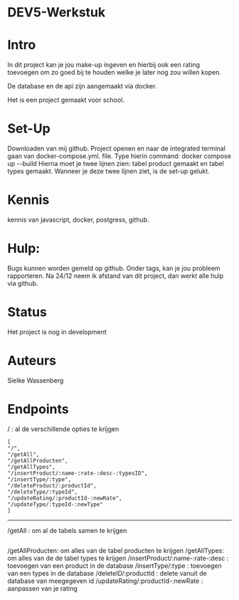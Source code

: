 # DEV5-Werkstuk
# Intro
In dit project kan je jou make-up ingeven en hierbij ook een rating toevoegen om zo goed bij te houden welke je later nog zou willen kopen. 

De database en de api zijn aangemaakt via docker. 

Het is een project gemaakt voor school. 
# Set-Up
Downloaden van mij github. Project openen en naar de integrated terminal gaan van  docker-compose.yml. file. Type hierin command: docker compose up --build 
Hierna moet je twee lijnen zien: tabel product gemaakt en  tabel types gemaakt. 
Wanneer je deze twee lijnen ziet, is de set-up gelukt. 
# Kennis 
 kennis van javascript, docker, postgress, github.  
# Hulp:
Bugs kunnen worden gemeld op github. Onder tags, kan je jou probleem rapporteren. 
Na 24/12 neem ik afstand van dit project, dan werkt alle hulp via github. 
# Status
Het project is nog in development
# Auteurs 
Sielke Wassenberg
# Endpoints

/ : al de verschillende opties te krijgen 

```
[
"/",
"/getAll",
"/getAllProducten",
"/getAllTypes",
"/insertProduct/:name-:rate-:desc-:typesID",
"/insertType/:type",
"/deleteProduct/:productId",
"/deleteType/:typeId",
"/updateRating/:productId-:newRate",
"/updateType/:typeId-:newType"
]
```
---
/getAll : om al de tabels samen te krijgen
```

```


/getAllProducten: om alles van de tabel producten te krijgen
/getAllTypes: om alles van de de tabel types te krijgen
/insertProduct/:name-:rate-:desc : toevoegen van een product in de database 
/insertType/:type : toevoegen van een types in de database 
/deleteID/:productId : delete vanuit de database van meegegeven id
/updateRating/:productId-:newRate : aanpassen van je rating 
